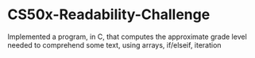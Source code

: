 # CS50x-Readability-Challenge
Implemented a program, in C, that computes the approximate grade level needed to comprehend some text, using arrays, if/elseif, iteration
